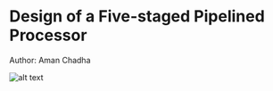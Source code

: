 # Design of a Five-staged Pipelined Processor

Author: Aman Chadha


![alt text](https://github.com/amanchadha/command-line-interpreter/blob/master/screenshots/sampleRun.jpg)

